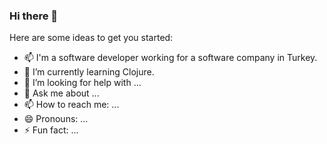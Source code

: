### Hi there 👋

Here are some ideas to get you started:

- 📫 I'm a software developer working for a software company in Turkey.
- 🌱 I’m currently learning Clojure.
- 🤔 I’m looking for help with ...
- 💬 Ask me about ...
- 📫 How to reach me: ...
- 😄 Pronouns: ...
- ⚡ Fun fact: ...
